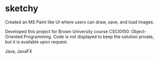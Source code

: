 # sketchy
Created an MS Paint like UI where users can draw, save, and load images.

Developed this project for Brown University course CSCI0150: Object-Oriented Programming. Code is not displayed to keep the solution private, but it is available upon request.

Java, JavaFX
